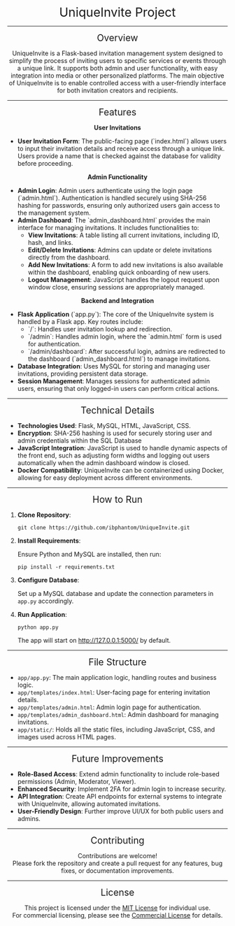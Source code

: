 <p align="center">
  <span style="font-size: 2em;">UniqueInvite Project</span>
</p>

<hr>

<p align="center">
  <span style="font-size: 1.5em;">Overview</span>
</p>

<p align="center">UniqueInvite is a Flask-based invitation management system designed to simplify the process of inviting users to specific services or events through a unique link. It supports both admin and user functionality, with easy integration into media or other personalized platforms. The main objective of UniqueInvite is to enable controlled access with a user-friendly interface for both invitation creators and recipients.</p>

<hr>

<p align="center">
  <span style="font-size: 1.5em;">Features</span>
</p>

<p align="center"><b>User Invitations</b></p>

<ul>
  <li><b>User Invitation Form</b>: The public-facing page (`index.html`) allows users to input their invitation details and receive access through a unique link. Users provide a name that is checked against the database for validity before proceeding.</li>
</ul>

<p align="center"><b>Admin Functionality</b></p>

<ul>
  <li><b>Admin Login</b>: Admin users authenticate using the login page (`admin.html`). Authentication is handled securely using SHA-256 hashing for passwords, ensuring only authorized users gain access to the management system.</li>
  <li><b>Admin Dashboard</b>: The `admin_dashboard.html` provides the main interface for managing invitations. It includes functionalities to:
    <ul>
      <li><b>View Invitations</b>: A table listing all current invitations, including ID, hash, and links.</li>
      <li><b>Edit/Delete Invitations</b>: Admins can update or delete invitations directly from the dashboard.</li>
      <li><b>Add New Invitations</b>: A form to add new invitations is also available within the dashboard, enabling quick onboarding of new users.</li>
      <li><b>Logout Management</b>: JavaScript handles the logout request upon window close, ensuring sessions are appropriately managed.</li>
    </ul>
  </li>
</ul>

<p align="center"><b>Backend and Integration</b></p>

<ul>
  <li><b>Flask Application</b> (`app.py`): The core of the UniqueInvite system is handled by a Flask app. Key routes include:
    <ul>
      <li>`/`: Handles user invitation lookup and redirection.</li>
      <li>`/admin`: Handles admin login, where the `admin.html` form is used for authentication.</li>
      <li>`/admin/dashboard`: After successful login, admins are redirected to the dashboard (`admin_dashboard.html`) to manage invitations.</li>
    </ul>
  </li>
  <li><b>Database Integration</b>: Uses MySQL for storing and managing user invitations, providing persistent data storage.</li>
  <li><b>Session Management</b>: Manages sessions for authenticated admin users, ensuring that only logged-in users can perform critical actions.</li>
</ul>

<hr>

<p align="center">
  <span style="font-size: 1.5em;">Technical Details</span>
</p>

<ul>
  <li><b>Technologies Used</b>: Flask, MySQL, HTML, JavaScript, CSS.</li>
  <li><b>Encryption</b>: SHA-256 hashing is used for securely storing user and admin credentials within the SQL Database</li>
  <li><b>JavaScript Integration</b>: JavaScript is used to handle dynamic aspects of the front end, such as adjusting form widths and logging out users automatically when the admin dashboard window is closed.</li>
  <li><b>Docker Compatibility</b>: UniqueInvite can be containerized using Docker, allowing for easy deployment across different environments.</li>
</ul>

<hr>

<p align="center">
  <span style="font-size: 1.5em;">How to Run</span>
</p>

<ol>
  <li><b>Clone Repository</b>:
    <pre><code>git clone https://github.com/ibphantom/UniqueInvite.git</code></pre>
  </li>
  <li><b>Install Requirements</b>:
    <p>Ensure Python and MySQL are installed, then run:</p>
    <pre><code>pip install -r requirements.txt</code></pre>
  </li>
  <li><b>Configure Database</b>:
    <p>Set up a MySQL database and update the connection parameters in <code>app.py</code> accordingly.</p>
  </li>
  <li><b>Run Application</b>:
    <pre><code>python app.py</code></pre>
    <p>The app will start on <a href="http://127.0.0.1:5000/">http://127.0.0.1:5000/</a> by default.</p>
  </li>
</ol>

<hr>

<p align="center">
  <span style="font-size: 1.5em;">File Structure</span>
</p>

<ul>
  <li><code>app/app.py</code>: The main application logic, handling routes and business logic.</li>
  <li><code>app/templates/index.html</code>: User-facing page for entering invitation details.</li>
  <li><code>app/templates/admin.html</code>: Admin login page for authentication.</li>
  <li><code>app/templates/admin_dashboard.html</code>: Admin dashboard for managing invitations.</li>
  <li><code>app/static/</code>: Holds all the static files, including JavaScript, CSS, and images used across HTML pages.</li>
</ul>

<hr>

<p align="center">
  <span style="font-size: 1.5em;">Future Improvements</span>
</p>

<ul>
  <li><b>Role-Based Access</b>: Extend admin functionality to include role-based permissions (Admin, Moderator, Viewer).</li>
  <li><b>Enhanced Security</b>: Implement 2FA for admin login to increase security.</li>
  <li><b>API Integration</b>: Create API endpoints for external systems to integrate with UniqueInvite, allowing automated invitations.</li>
  <li><b>User-Friendly Design</b>: Further improve UI/UX for both public users and admins.</li>
</ul>

<hr>

<p align="center">
  <span style="font-size: 1.5em;">Contributing</span>
</p>

<p align="center">Contributions are welcome! <br> Please fork the repository and create a pull request for any features, bug fixes, or documentation improvements.</p>

<hr>

<p align="center">
  <span style="font-size: 1.5em;">License</span>
</p>

<p align="center">This project is licensed under the <a href="https://github.com/ibphantom/UniqueInvite/blob/main/LICENSE">MIT License</a> for individual use. <br> For commercial licensing, please see the <a href="https://github.com/ibphantom/UniqueInvite/blob/main/COMMERCIAL_LICENSE">Commercial License</a> for details.</p>
